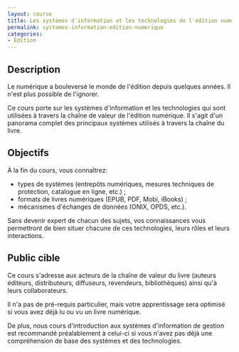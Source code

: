 ```yaml
---
layout: course
title: Les systèmes d'information et les technologies de l'édition numérique
permalink: systemes-information-edition-numerique
categories:
- Édition
---
```

## Description
Le numérique a bouleversé le monde de l'édition depuis quelques années. Il n'est plus possible de l'ignorer.

Ce cours porte sur les systèmes d'information et les technologies qui sont utilisées à travers la chaîne de valeur de l'édition numérique. Il s'agit d'un panorama complet des principaux systèmes utilisés à travers la chaîne du livre.

## Objectifs
À la fin du cours, vous connaîtrez:
* types de systèmes (entrepôts numériques, mesures techniques de protection, catalogue en ligne, etc.) ;
* formats de livres numériques (EPUB, PDF, Mobi, iBooks) ;
* mécanismes d'échanges de données (ONIX, OPDS, etc.).

Sans devenir expert de chacun des sujets, vos connaissances vous permettront de bien situer chacune de ces technologies, leurs rôles et leurs interactions.

## Public cible
Ce cours s'adresse aux acteurs de la chaîne de valeur du livre (auteurs éditeurs, distributeurs, diffuseurs, revendeurs, bibliothèques) ainsi qu'à leurs collaborateurs.

Il n'a pas de pré-requis particulier, mais votre apprentissage sera optimisé si vous avez déjà lu ou vu un livre numérique.

De plus, nous cours d'introduction aux systèmes d'information de gestion est recommandé préalablement à celui-ci si vous n'avez pas déjà une compréhension de base des systèmes et des technologies.

